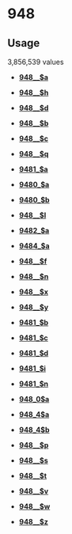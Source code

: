 # 948

## Usage

3,856,539 values

-   **[948\_\_$a](../../tags/948/948__a-1.md)**  

-   **[948\_\_$h](../../tags/948/948__h-2.md)**  

-   **[948\_\_$d](../../tags/948/948__d-3.md)**  

-   **[948\_\_$b](../../tags/948/948__b-4.md)**  

-   **[948\_\_$c](../../tags/948/948__c-5.md)**  

-   **[948\_\_$q](../../tags/948/948__q-6.md)**  

-   **[9481\_$a](../../tags/948/9481_a-7.md)**  

-   **[9480\_$a](../../tags/948/9480_a-8.md)**  

-   **[9480\_$b](../../tags/948/9480_b-9.md)**  

-   **[948\_\_$l](../../tags/948/948__l-10.md)**  

-   **[9482\_$a](../../tags/948/9482_a-11.md)**  

-   **[9484\_$a](../../tags/948/9484_a-12.md)**  

-   **[948\_\_$f](../../tags/948/948__f-13.md)**  

-   **[948\_\_$n](../../tags/948/948__n-14.md)**  

-   **[948\_\_$x](../../tags/948/948__x-15.md)**  

-   **[948\_\_$y](../../tags/948/948__y-16.md)**  

-   **[9481\_$b](../../tags/948/9481_b-17.md)**  

-   **[9481\_$c](../../tags/948/9481_c-18.md)**  

-   **[9481\_$d](../../tags/948/9481_d-19.md)**  

-   **[9481\_$i](../../tags/948/9481_i-20.md)**  

-   **[9481\_$n](../../tags/948/9481_n-21.md)**  

-   **[948\_0$a](../../tags/948/948_0a-22.md)**  

-   **[948\_4$a](../../tags/948/948_4a-23.md)**  

-   **[948\_4$b](../../tags/948/948_4b-24.md)**  

-   **[948\_\_$p](../../tags/948/948__p-25.md)**  

-   **[948\_\_$s](../../tags/948/948__s-26.md)**  

-   **[948\_\_$t](../../tags/948/948__t-27.md)**  

-   **[948\_\_$v](../../tags/948/948__v-28.md)**  

-   **[948\_\_$w](../../tags/948/948__w-29.md)**  

-   **[948\_\_$z](../../tags/948/948__z-30.md)**  


